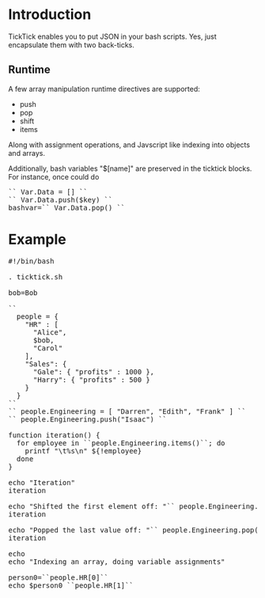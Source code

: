 # Introduction

TickTick enables you to put JSON in your bash scripts.  Yes, just encapsulate them with two back-ticks.

## Runtime
A few array manipulation runtime directives are supported:

 * push 
 * pop
 * shift
 * items

Along with assignment operations, and Javscript like indexing into objects and arrays.

Additionally, bash variables "$[name]" are preserved in the ticktick blocks.  For instance, once could do

<pre>
`` Var.Data = [] ``
`` Var.Data.push($key) ``
bashvar=`` Var.Data.pop() ``
</pre>

# Example

<pre>
#!/bin/bash

. ticktick.sh

bob=Bob

``
  people = {
    "HR" : [
      "Alice",
      $bob,
      "Carol"
    ],
    "Sales": {
      "Gale": { "profits" : 1000 },
      "Harry": { "profits" : 500 }
    }
  }
``
`` people.Engineering = [ "Darren", "Edith", "Frank" ] ``
`` people.Engineering.push("Isaac") ``

function iteration() {
  for employee in ``people.Engineering.items()``; do
    printf "\t%s\n" ${!employee}
  done
}

echo "Iteration"
iteration

echo "Shifted the first element off: "`` people.Engineering.shift() ``
iteration

echo "Popped the last value off: "`` people.Engineering.pop() ``
iteration

echo
echo "Indexing an array, doing variable assignments"

person0=``people.HR[0]``
echo $person0 ``people.HR[1]``
</pre>
